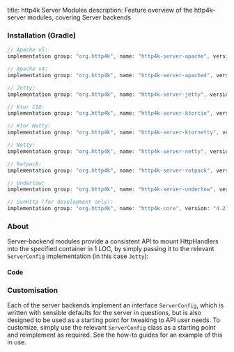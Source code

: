 title: http4k Server Modules
description: Feature overview of the http4k-server modules, covering Server backends

### Installation (Gradle)

```groovy
// Apache v5: 
implementation group: "org.http4k", name: "http4k-server-apache", version: "4.27.3.0"

// Apache v4: 
implementation group: "org.http4k", name: "http4k-server-apache4", version: "4.27.3.0"

// Jetty: 
implementation group: "org.http4k", name: "http4k-server-jetty", version: "4.27.3.0"

// Ktor CIO: 
implementation group: "org.http4k", name: "http4k-server-ktorcio", version: "4.27.3.0"

// Ktor Netty: 
implementation group: "org.http4k", name: "http4k-server-ktornetty", version: "4.27.3.0"

// Netty: 
implementation group: "org.http4k", name: "http4k-server-netty", version: "4.27.3.0"

// Ratpack: 
implementation group: "org.http4k", name: "http4k-server-ratpack", version: "4.27.3.0"

// Undertow: 
implementation group: "org.http4k", name: "http4k-server-undertow", version: "4.27.3.0"

// SunHttp (for development only): 
implementation group: "org.http4k", name: "http4k-core", version: "4.27.3.0"
```

### About
Server-backend modules provide a consistent API to mount HttpHandlers into the specified container in 1 LOC, by 
simply passing it to the relevant `ServerConfig` implementation (in this case `Jetty`):

#### Code [<img class="octocat"/>](https://github.com/http4k/http4k/blob/master/src/docs/guide/reference/servers/example_http.kt)

<script src="https://gist-it.appspot.com/https://github.com/http4k/http4k/blob/master/src/docs/guide/reference/servers/example_http.kt"></script>

### Customisation
Each of the server backends implement an interface `ServerConfig`, which is written with sensible defaults for the server in questions, 
but is also designed to be used as a starting point for tweaking to API user needs. To customize, simply use the relevant `ServerConfig` 
class as a starting point and reimplement as required. See the how-to guides for an example of this in use.
